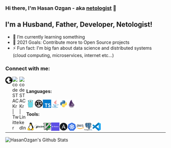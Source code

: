 ### Hi there, I'm Hasan Ozgan - aka [netologist][website-en] 👋

## I'm a Husband, Father, Developer, Netologist!
- 🌱 I’m currently learning something
- 🥅 2021 Goals: Contribute more to Open Source projects
- ⚡ Fun fact: I'm big fan about data science and distributed systems (cloud computing, microservices, internet etc...)

### Connect with me:

[<img align="left" alt="netologist" width="22px" src="https://raw.githubusercontent.com/iconic/open-iconic/master/svg/globe.svg" />][website-en]
[<img align="left" alt="codeSTACKr | Twitter" width="22px" src="https://cdn.jsdelivr.net/npm/simple-icons@v3/icons/twitter.svg" />][twitter]
[<img align="left" alt="codeSTACKr | LinkedIn" width="22px" src="https://cdn.jsdelivr.net/npm/simple-icons@v3/icons/linkedin.svg" />][linkedin]

<br />


#### Languages:
[<img align="left" alt="Golang" width="26px" src="https://raw.githubusercontent.com/devicons/devicon/master/icons/go/go-original.svg" />][website-en]
[<img align="left" alt="Rust" width="26px" src="https://raw.githubusercontent.com/github/explore/361e2821e2dea67711cde99c9c40ed357061cf27/topics/rust/rust.png" />][website-en]
[<img align="left" alt="TypeScript" width="26px" src="https://raw.githubusercontent.com/github/explore/80688e429a7d4ef2fca1e82350fe8e3517d3494d/topics/typescript/typescript.png" />][website-en]
[<img align="left" alt="Java" width="26px" src="https://raw.githubusercontent.com/devicons/devicon/master/icons/java/java-original.svg" />][website-en]
[<img align="left" alt="Python" width="26px" src="https://raw.githubusercontent.com/devicons/devicon/master/icons/python/python-original.svg" />][website-en]
[<img align="left" alt="Elixir" width="26px" src="https://raw.githubusercontent.com/devicons/devicon/master/icons/elixir/elixir-original.svg" />][website-en]
<br />
#### Tools:
[<img align="left" alt="Linux" width="26px" src="https://raw.githubusercontent.com/devicons/devicon/master/icons/linux/linux-original.svg" />][website-en]
[<img align="left" alt="Bash" width="26px" src="https://raw.githubusercontent.com/github/explore/80688e429a7d4ef2fca1e82350fe8e3517d3494d/topics/bash/bash.png" />][website-en]
[<img align="left" alt="Vim" width="26px" src="https://raw.githubusercontent.com/github/explore/80688e429a7d4ef2fca1e82350fe8e3517d3494d/topics/vim/vim.png" />][website-en]
[<img align="left" alt="Terraform" width="26px" src="https://raw.githubusercontent.com/github/explore/80688e429a7d4ef2fca1e82350fe8e3517d3494d/topics/terraform/terraform.png" />][website-en]
[<img align="left" alt="Ansible" width="26px" src="https://raw.githubusercontent.com/github/explore/80688e429a7d4ef2fca1e82350fe8e3517d3494d/topics/ansible/ansible.png" />][website-en]
[<img align="left" alt="Kubernetes" width="26px" src="https://raw.githubusercontent.com/github/explore/80688e429a7d4ef2fca1e82350fe8e3517d3494d/topics/kubernetes/kubernetes.png" />][website-en]
[<img align="left" alt="AWS" width="26px" src="https://raw.githubusercontent.com/github/explore/80688e429a7d4ef2fca1e82350fe8e3517d3494d/topics/aws/aws.png" />][website-en]
[<img align="left" alt="PostgreSQL" width="26px" src="https://raw.githubusercontent.com/devicons/devicon/master/icons/postgresql/postgresql-original-wordmark.svg" />][website-en]

[<img align="left" alt="Visual Studio Code" width="26px" src="https://raw.githubusercontent.com/github/explore/80688e429a7d4ef2fca1e82350fe8e3517d3494d/topics/visual-studio-code/visual-studio-code.png" />][website-en]

<br />

---


<img align="left" alt="HasanOzgan's Github Stats" src="https://github-readme-stats.vercel.app/api?username=HasanOzgan&show_icons=true&hide_border=true" />

[website]: https://www.hasanozgan.com
[website-en]: https://netologist.org/
[twitter]: https://twitter.com/hasanozgan
[linkedin]: https://linkedin.com/in/hasanozgan
[activistgithub]: https://github.com/ac-tivi-st
